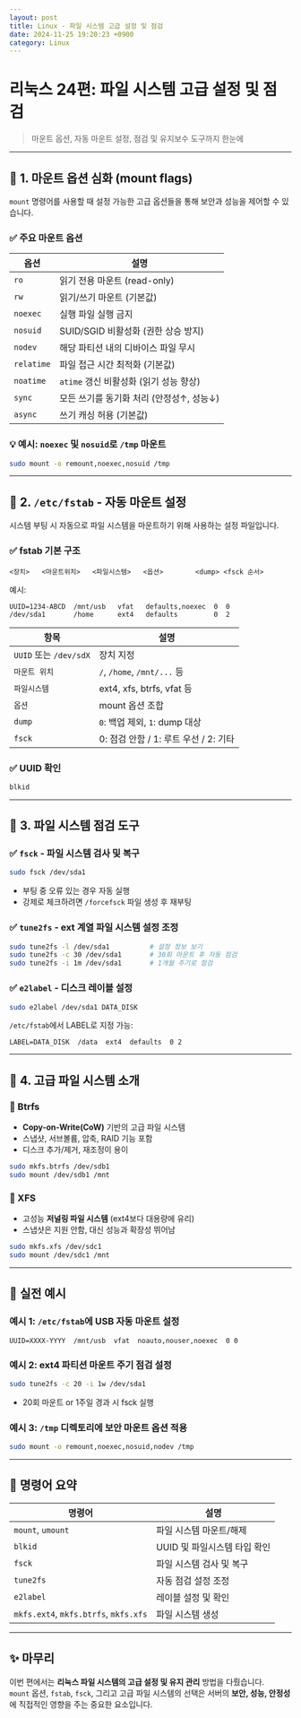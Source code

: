 ```yaml
---
layout: post
title: Linux - 파일 시스템 고급 설정 및 점검
date: 2024-11-25 19:20:23 +0900
category: Linux
---
```

# 리눅스 24편: 파일 시스템 고급 설정 및 점검  
> 마운트 옵션, 자동 마운트 설정, 점검 및 유지보수 도구까지 한눈에

---

## 🧷 1. 마운트 옵션 심화 (mount flags)

`mount` 명령어를 사용할 때 설정 가능한 고급 옵션들을 통해 보안과 성능을 제어할 수 있습니다.

### ✅ 주요 마운트 옵션

| 옵션 | 설명 |
|------|------|
| `ro` | 읽기 전용 마운트 (read-only) |
| `rw` | 읽기/쓰기 마운트 (기본값) |
| `noexec` | 실행 파일 실행 금지 |
| `nosuid` | SUID/SGID 비활성화 (권한 상승 방지) |
| `nodev` | 해당 파티션 내의 디바이스 파일 무시 |
| `relatime` | 파일 접근 시간 최적화 (기본값) |
| `noatime` | `atime` 갱신 비활성화 (읽기 성능 향상) |
| `sync` | 모든 쓰기를 동기화 처리 (안정성↑, 성능↓) |
| `async` | 쓰기 캐싱 허용 (기본값) |

### 💡 예시: `noexec` 및 `nosuid`로 `/tmp` 마운트

```bash
sudo mount -o remount,noexec,nosuid /tmp
```

---

## 📄 2. `/etc/fstab` - 자동 마운트 설정

시스템 부팅 시 자동으로 파일 시스템을 마운트하기 위해 사용하는 설정 파일입니다.

### ✅ fstab 기본 구조

```text
<장치>   <마운트위치>   <파일시스템>   <옵션>        <dump> <fsck 순서>
```

예시:

```fstab
UUID=1234-ABCD  /mnt/usb   vfat   defaults,noexec  0  0
/dev/sda1       /home      ext4   defaults         0  2
```

| 항목 | 설명 |
|------|------|
| `UUID` 또는 `/dev/sdX` | 장치 지정 |
| `마운트 위치` | `/`, `/home`, `/mnt/...` 등 |
| `파일시스템` | ext4, xfs, btrfs, vfat 등 |
| `옵션` | mount 옵션 조합 |
| `dump` | `0`: 백업 제외, `1`: dump 대상 |
| `fsck` | 0: 점검 안함 / 1: 루트 우선 / 2: 기타 |

### ✅ UUID 확인

```bash
blkid
```

---

## 🧪 3. 파일 시스템 점검 도구

### ✅ `fsck` - 파일 시스템 검사 및 복구

```bash
sudo fsck /dev/sda1
```

- 부팅 중 오류 있는 경우 자동 실행
- 강제로 체크하려면 `/forcefsck` 파일 생성 후 재부팅

### ✅ `tune2fs` - ext 계열 파일 시스템 설정 조정

```bash
sudo tune2fs -l /dev/sda1          # 설정 정보 보기
sudo tune2fs -c 30 /dev/sda1       # 30회 마운트 후 자동 점검
sudo tune2fs -i 1m /dev/sda1       # 1개월 주기로 점검
```

### ✅ `e2label` - 디스크 레이블 설정

```bash
sudo e2label /dev/sda1 DATA_DISK
```

`/etc/fstab`에서 LABEL로 지정 가능:

```fstab
LABEL=DATA_DISK  /data  ext4  defaults  0 2
```

---

## 🧱 4. 고급 파일 시스템 소개

### 🔷 Btrfs

- **Copy-on-Write(CoW)** 기반의 고급 파일 시스템
- 스냅샷, 서브볼륨, 압축, RAID 기능 포함
- 디스크 추가/제거, 재조정이 용이

```bash
sudo mkfs.btrfs /dev/sdb1
sudo mount /dev/sdb1 /mnt
```

### 🔶 XFS

- 고성능 **저널링 파일 시스템** (ext4보다 대용량에 유리)
- 스냅샷은 지원 안함, 대신 성능과 확장성 뛰어남

```bash
sudo mkfs.xfs /dev/sdc1
sudo mount /dev/sdc1 /mnt
```

---

## 🧪 실전 예시

### 예시 1: `/etc/fstab`에 USB 자동 마운트 설정

```fstab
UUID=XXXX-YYYY  /mnt/usb  vfat  noauto,nouser,noexec  0 0
```

### 예시 2: ext4 파티션 마운트 주기 점검 설정

```bash
sudo tune2fs -c 20 -i 1w /dev/sda1
```

- 20회 마운트 or 1주일 경과 시 fsck 실행

### 예시 3: `/tmp` 디렉토리에 보안 마운트 옵션 적용

```bash
sudo mount -o remount,noexec,nosuid,nodev /tmp
```

---

## 📎 명령어 요약

| 명령어 | 설명 |
|--------|------|
| `mount`, `umount` | 파일 시스템 마운트/해제 |
| `blkid` | UUID 및 파일시스템 타입 확인 |
| `fsck` | 파일 시스템 검사 및 복구 |
| `tune2fs` | 자동 점검 설정 조정 |
| `e2label` | 레이블 설정 및 확인 |
| `mkfs.ext4`, `mkfs.btrfs`, `mkfs.xfs` | 파일 시스템 생성 |

---

## ✨ 마무리

이번 편에서는 **리눅스 파일 시스템의 고급 설정 및 유지 관리** 방법을 다뤘습니다.  
`mount` 옵션, `fstab`, `fsck`, 그리고 고급 파일 시스템의 선택은 서버의 **보안, 성능, 안정성**에 직접적인 영향을 주는 중요한 요소입니다.
